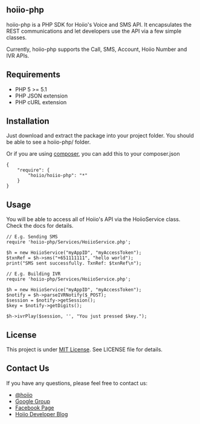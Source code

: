
hoiio-php
----------------------

hoiio-php is a PHP SDK for Hoiio's Voice and SMS API. It encapsulates the REST
communications and let developers use the API via a few simple classes.

Currently, hoiio-php supports the Call, SMS, Account, Hoiio Number and IVR APIs.


Requirements
----------------------
- PHP 5 >= 5.1
- PHP JSON extension
- PHP cURL extension


Installation
----------------------
Just download and extract the package into your project folder. You should be
able to see a hoiio-php/ folder.

Or if you are using [composer](https://getcomposer.org), you can add this to your composer.json

	{
	    "require": {
	        "hoiio/hoiio-php": "*"
	    }
	}


Usage
----------------------
You will be able to access all of Hoiio's API via the HoiioService class.
Check the docs for details.

	// E.g. Sending SMS
	require 'hoiio-php/Services/HoiioService.php';

	$h = new HoiioService("myAppID", "myAccessToken");
	$txnRef = $h->sms("+651111111", "hello world");
	print("SMS sent successfully. TxnRef: $txnRef\n");

	// E.g. Building IVR
	require 'hoiio-php/Services/HoiioService.php';

	$h = new HoiioService("myAppID", "myAccessToken");
	$notify = $h->parseIVRNotify($_POST);
	$session = $notify->getSession();
	$key = $notify->getDigits();

	$h->ivrPlay($session, '', "You just pressed $key.");


License
----------------------
This project is under [MIT License](http://en.wikipedia.org/wiki/MIT_License).
See LICENSE file for details.


Contact Us
----------------------
If you have any questions, please feel free to contact us:

- [@hoiio](https://twitter.com/hoiio)
- [Google Group](https://groups.google.com/forum/#!forum/hoiio-developers)
- [Facebook Page](http://www.facebook.com/Hoiio)
- [Hoiio Developer Blog](http://devblog.hoiio.com/)

